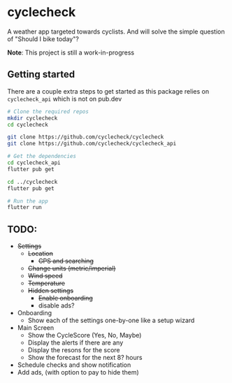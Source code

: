 # cyclecheck

A weather app targeted towards cyclists. And will solve the simple question of "Should I bike today"?

**Note**: This project is still a work-in-progress

## Getting started

There are a couple extra steps to get started as this package relies on `cyclecheck_api` which is not on pub.dev

```bash
# Clone the required repos
mkdir cyclecheck
cd cyclecheck

git clone https://github.com/cyclecheck/cyclecheck
git clone https://github.com/cyclecheck/cyclecheck_api

# Get the dependencies
cd cyclecheck_api
flutter pub get

cd ../cyclecheck
flutter pub get

# Run the app
flutter run
```

## TODO:

- ~~Settings~~
  - ~~Location~~
    - ~~GPS and searching~~
  - ~~Change units (metric/imperial)~~
  - ~~Wind speed~~
  - ~~Temperature~~
  - ~~Hidden settings~~
    - ~~Enable onboarding~~
    - disable ads?
- Onboarding
  - Show each of the settings one-by-one like a setup wizard
- Main Screen
  - Show the CycleScore (Yes, No, Maybe)
  - Display the alerts if there are any
  - Display the resons for the score
  - Show the forecast for the next 8? hours
- Schedule checks and show notification
- Add ads, (with option to pay to hide them)
